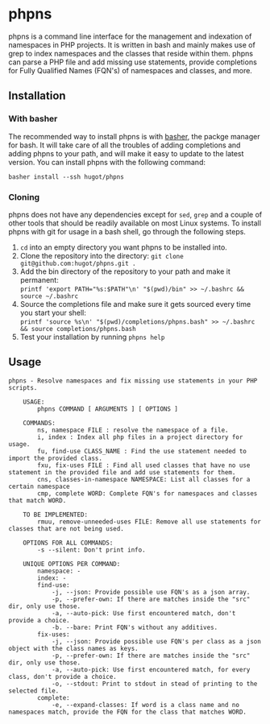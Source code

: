 # phpns
phpns is a command line interface for the management and indexation of namespaces in PHP
projects. It is written in bash and mainly makes use of grep to index namespaces and the
classes that reside within them. phpns can parse a PHP file and add missing use statements,
provide completions for Fully Qualified Names (FQN's) of namespaces and classes, and more.

## Installation

### With basher
The recommended way to install phpns is with [basher](https://github.com/basherpm/basher), the
packge manager for bash. It will take care of all the troubles of adding completions and adding phpns
to your path, and will make it easy to update to the latest version. You can install phpns with the following
command:

`basher install --ssh hugot/phpns`


### Cloning
phpns does not have any dependencies except for `sed`, `grep` and a couple of other tools that
should be readily available on most Linux systems. To install phpns with git for usage in a bash shell, go through the
following steps.

1. `cd` into an empty directory you want phpns to be installed into.
2. Clone the repository into the directory: `git clone git@github.com:hugot/phpns.git .`
3. Add the bin directory of the  repository to your path and make it permanent:  
`printf 'export PATH="%s:$PATH"\n' "$(pwd)/bin" >> ~/.bashrc && source ~/.bashrc`
4. Source the completions file and make sure it gets sourced every time you start your shell:  
`printf 'source %s\n' "$(pwd)/completions/phpns.bash" >> ~/.bashrc && source completions/phpns.bash`
5. Test your installation by running `phpns help`

## Usage
```
phpns - Resolve namespaces and fix missing use statements in your PHP scripts.

    USAGE:
        phpns COMMAND [ ARGUMENTS ] [ OPTIONS ]

    COMMANDS:
        ns, namespace FILE : resolve the namespace of a file.
        i, index : Index all php files in a project directory for usage.
        fu, find-use CLASS_NAME : Find the use statement needed to import the provided class.
        fxu, fix-uses FILE : Find all used classes that have no use statement in the provided file and add use statements for them.
        cns, classes-in-namespace NAMESPACE: List all classes for a certain namespace
        cmp, complete WORD: Complete FQN's for namespaces and classes that match WORD.

    TO BE IMPLEMENTED:
        rmuu, remove-unneeded-uses FILE: Remove all use statements for classes that are not being used.

    OPTIONS FOR ALL COMMANDS:
        -s --silent: Don't print info.

    UNIQUE OPTIONS PER COMMAND:
        namespace: -
        index: -
        find-use:
            -j, --json: Provide possible use FQN's as a json array.
            -p, --prefer-own: If there are matches inside the "src" dir, only use those.
            -a, --auto-pick: Use first encountered match, don't provide a choice.
            -b. --bare: Print FQN's without any additives.
        fix-uses:
            -j, --json: Provide possible use FQN's per class as a json object with the class names as keys.
            -p, --prefer-own: If there are matches inside the "src" dir, only use those.
            -a, --auto-pick: Use first encountered match, for every class, don't provide a choice.
            -o, --stdout: Print to stdout in stead of printing to the selected file.
        complete:
            -e, --expand-classes: If word is a class name and no namespaces match, provide the FQN for the class that matches WORD.

```
